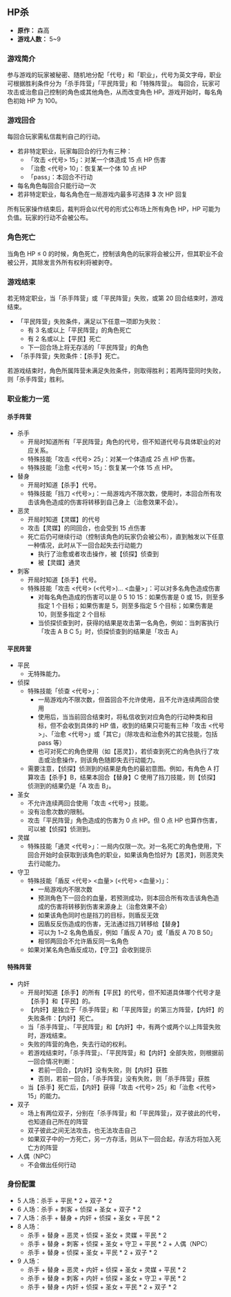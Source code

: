 ## HP杀

- **原作：** 森高
- **游戏人数：** 5~9

### 游戏简介

参与游戏的玩家被秘密、随机地分配「代号」和「职业」，代号为英文字母，职业可根据胜利条件分为「杀手阵营」「平民阵营」和「特殊阵营」。
每回合，玩家可攻击或治愈自己控制的角色或其他角色，从而改变角色 HP。游戏开始时，每名角色初始 HP 为 100。


### 游戏回合

每回合玩家需私信裁判自己的行动。

- 若非特定职业，玩家每回合的行为有三种：
    - 「攻击 <代号> 15」：对某一个体造成 15 点 HP 伤害
    - 「治愈 <代号> 10」：恢复某一个体 10 点 HP
    - 「pass」：本回合不行动
- 每名角色每回合只能行动一次
- 若非特定职业，每名角色在一局游戏内最多可选择 **3** 次 HP 回复

所有玩家操作结束后，裁判将会以代号的形式公布场上所有角色 HP，HP 可能为负值。玩家的行动不会被公布。

### 角色死亡

当角色 HP ≤ 0 的时候，角色死亡，控制该角色的玩家将会被公开，但其职业不会被公开，其除发言外所有权利将被剥夺。

### 游戏结束

若无特定职业，当「杀手阵营」或「平民阵营」失败，或第 20 回合结束时，游戏结束。

- 「平民阵营」失败条件，满足以下任意一项即为失败：
    - 有 3 名或以上「平民阵营」的角色死亡
    - 有 2 名或以上【平民】死亡
    - 下一回合场上将无存活的「平民阵营」的角色
- 「杀手阵营」失败条件：【杀手】死亡。

若游戏结束时，角色所属阵营未满足失败条件，则取得胜利；若两阵营同时失败，则「杀手阵营」胜利。

### 职业能力一览

#### 杀手阵营

- 杀手
    - 开局时知道所有「平民阵营」角色的代号，但不知道代号与具体职业的对应关系。
    - 特殊技能「攻击 <代号> 25」：对某一个体造成 25 点 HP 伤害。
    - 特殊技能「治愈 <代号> 15」：恢复某一个体 15 点 HP。
- 替身
    - 开局时知道【杀手】代号。
    - 特殊技能「挡刀 <代号>」：一局游戏内不限次数，使用时，本回合所有攻击该角色造成的伤害将转移到自己身上（治愈效果不会）。
- 恶灵
    - 开局时知道【灵媒】的代号
    - 攻击【灵媒】的同回合，也会受到 15 点伤害
    - 死亡后仍可继续行动（控制该角色的玩家仍会被公布），直到触发以下任意一种情况，此时从下一回合起失去行动能力
        - 执行了治愈或者攻击操作，被【侦探】侦查到
        - 被【灵媒】通灵
- 刺客
    - 开局时知道【杀手】代号。
    - 特殊技能「攻击 <代号> (<代号>)... <血量>」：可以对多名角色造成伤害
        - 对每名角色造成的伤害可以是 0 5 10 15：如果伤害是 0 或 15，则至多指定 1 个目标；如果伤害是 5，则至多指定 5 个目标；如果伤害是 10，则至多指定 2 个目标
        - 当侦探侦查到时，获得的结果是攻击第一名角色，例如：当刺客执行「攻击 A B C 5」时，侦探侦查到的结果是「攻击 A」

#### 平民阵营

- 平民
    - 无特殊能力。
- 侦探
    - 特殊技能「侦查 <代号>」：
        - 一局游戏内不限次数，但首回合不允许使用，且不允许连续两回合使用
        - 使用后，当当前回合结束时，将私信收到对应角色的行动种类和目标，但不会收到具体的 HP 值，收到的结果只可能有三种「攻击 <代号>」、「治愈 <代号>」或「其它」（除攻击和治愈外的其它技能，包括 pass 等）
        - 也可对死亡的角色使用（如【恶灵】），若侦查到死亡的角色执行了攻击或治愈操作，则该角色随即失去行动能力。
    - 需要注意，【侦探】侦测到的结果是角色的最初意图。例如，有角色 A 打算攻击【杀手】B，结果本回合【替身】C 使用了挡刀技能，则【侦探】侦测到的结果仍是「A 攻击 B」。
- 圣女
    - 不允许连续两回合使用「攻击 <代号>」技能。
    - 没有治愈次数的限制。
    - 攻击「平民阵营」角色造成的伤害为 0 点 HP。但 0 点 HP 也算作伤害，可以被【侦探】侦测到。
- 灵媒
    - 特殊技能「通灵 <代号>」：一局内仅限一次。对一名死亡的角色使用，下回合开始时会获取到该角色的职业，如果该角色恰好为【恶灵】，则恶灵失去行动能力。
- 守卫
    - 特殊技能「盾反 <代号> <血量> (<代号> <血量>)」：
        - 一局游戏内不限次数
        - 预测角色下一回合的血量，若预测成功，则本回合所有攻击该角色造成的伤害将转移到伤害来源身上（治愈效果不会）
        - 如果该角色同时也是挡刀的目标，则盾反无效
        - 因盾反反伤造成的伤害，无法通过挡刀转移给【替身】
        - 可以为 1~2 名角色盾反，例如「盾反 A 70」或「盾反 A 70 B 50」
        - 相邻两回合不允许盾反同一名角色
    - 如果对某名角色盾反成功，【守卫】会收到提示

#### 特殊阵营

- 内奸
    - 开局时知道【杀手】的所有【平民】的代号，但不知道具体哪个代号才是【杀手】和【平民】的。
    - 【内奸】是独立于「杀手阵营」和「平民阵营」的第三方阵营，【内奸】的失败条件：【内奸】死亡。
    - 当「杀手阵营」、「平民阵营」和【内奸】中，有两个或两个以上阵营失败时，游戏结束。
    - 失败的阵营的角色，失去行动的权利。
    - 若游戏结束时，「杀手阵营」、「平民阵营」和【内奸】全部失败，则根据前一回合情况判断：
        - 若前一回合，【内奸】没有失败，则【内奸】获胜
        - 否则，若前一回合，「杀手阵营」没有失败，则「杀手阵营」获胜
    - 当【杀手】死亡后，【内奸】获得「攻击 <代号> 25」和「治愈 <代号> 15」的能力。
- 双子
    - 场上有两位双子，分别在「杀手阵营」和「平民阵营」，双子彼此的代号，也知道自己所在的阵营
    - 双子彼此之间无法攻击，也无法攻击自己
    - 如果双子中的一方死亡，另一方存活，则从下一回合起，存活方将加入死亡方的阵营
- 人偶（NPC）
    - 不会做出任何行动

### 身份配置

- 5 人场：杀手 + 平民 * 2 + 双子 * 2
- 6 人场：杀手 + 刺客 + 侦探 + 圣女 + 双子 * 2
- 7 人场：杀手 + 替身 + 内奸 + 侦探 + 圣女 + 平民 * 2
- 8 人场：
    - 杀手 + 替身 + 恶灵 + 侦探 + 圣女 + 灵媒 + 平民 * 2
    - 杀手 + 替身 + 刺客 + 侦探 + 圣女 + 守卫 + 平民 * 2 + 人偶（NPC）
    - 杀手 + 替身 + 侦探 + 圣女 + 平民 * 2 + 双子 * 2
- 9 人场：
    - 杀手 + 替身 + 恶灵 + 内奸 + 侦探 + 圣女 + 灵媒 + 平民 * 2
    - 杀手 + 替身 + 刺客 + 内奸 + 侦探 + 圣女 + 守卫 + 平民 * 2
    - 杀手 + 替身 + 内奸 + 侦探 + 圣女 + 平民 * 2 + 双子 * 2
